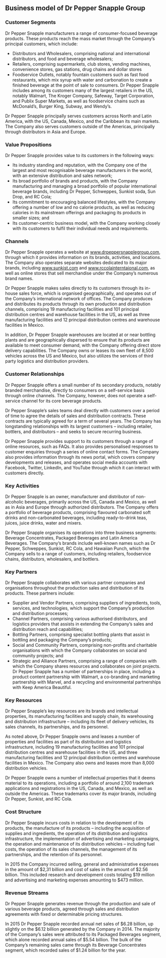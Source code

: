 Business model of Dr Pepper Snapple Group
-----------------------------------------

 ### Customer Segments

 Dr Pepper Snapple manufacturers a range of consumer-focused beverage products. These products reach the mass market through the Company’s principal customers, which include:

  * Distributors and Wholesalers, comprising national and international distributors, and food and beverage wholesalers;
 * Retailers, comprising supermarkets, club stores, vending machines, convenience stores, gas stations, drug chains and dollar stores
 * Foodservice Outlets, notably fountain customers such as fast food restaurants, which mix syrup with water and carbonation to create a finished beverage at the point of sale to consumers.
  Dr Pepper Snapple includes among its customers many of the largest retailers in the US, notably Walmart, The Kroger Company, Safeway, Target Corporation, and Publix Super Markets, as well as foodservice chains such as McDonald’s, Burger King, Subway, and Wendy’s.

 Dr Pepper Snapple principally serves customers across North and Latin America, with the US, Canada, Mexico, and the Caribbean its main markets. The Company also serves customers outside of the Americas, principally through distributors in Asia and Europe.

 ### Value Propositions

 Dr Pepper Snapple provides value to its customers in the following ways:

  * Its industry standing and reputation, with the Company one of the largest and most recognisable beverage manufacturers in the world, with an extensive distribution and sales network;
 * Its broad portfolio of brands and products, with the Company manufacturing and managing a broad portfolio of popular international beverage brands, including Dr Pepper, Schweppes, Sunkist soda, Sun Drop, and RC Cola;
 * Its commitment to encouraging balanced lifestyles, with the Company offering a number of low and no calorie products, as well as reducing calories in its mainstream offerings and packaging its products in smaller sizes; and
 * Its customer-centric business model, with the Company working closely with its customers to fulfil their individual needs and requirements.
  ### Channels

 Dr Pepper Snapple operates a website at www.drpeppersnapplegroup.com, through which it provides information on its brands, activities, and locations. The Company also operates separate websites dedicated to its major brands, including www.sunkist.com and www.rccolainterntaional.com, as well as online stores that sell merchandise under the Company’s numerous brand names.

 Dr Pepper Snapple makes sales directly to its customers through its in-house sales force, which is organised geographically, and operates out of the Company’s international network of offices. The Company produces and distributes its products through its own production and distribution channels, comprising 19 manufacturing facilities and 101 principal distribution centres and warehouse facilities in the US, as well as three manufacturing facilities and 12 principal distribution centres and warehouse facilities in Mexico.

 In addition, Dr Pepper Snapple warehouses are located at or near bottling plants and are geographically dispersed to ensure that its products are available to meet consumer demand, with the Company offering direct store delivery capabilities. The Company owns or leases its own fleet of 8,500 vehicles across the US and Mexico, but also utilizes the services of third party logistics and distribution providers.

 ### Customer Relationships

 Dr Pepper Snapple offers a small number of its secondary products, notably branded merchandise, directly to consumers on a self-service basis through online channels. The Company, however, does not operate a self-service channel for its core beverage products.

 Dr Pepper Snapple’s sales teams deal directly with customers over a period of time to agree the details of sales and distribution contracts. These contracts are typically agreed for a term of several years. The Company has longstanding relationships with its largest customers – including retailer, bottlers, and distributors – and seeks to secure recurring business.

 Dr Pepper Snapple provides support to its customers through a range of online resources, such as FAQs. It also provides personalised responses to customer enquiries through a series of online contact forms. The Company also provides information through its news portal, which covers company developments and releases, and operates social media accounts with Facebook, Twitter, LinkedIn, and YouTube through which it can interact with customers directly.

 ### Key Activities

 Dr Pepper Snapple is an owner, manufacturer and distributor of non-alcoholic beverages, primarily across the US, Canada and Mexico, as well as in Asia and Europe through authorized distributors. The Company offers a portfolio of beverage products, comprising flavoured carbonated soft drinks and non-carbonated beverages, including ready-to-drink teas, juices, juice drinks, water and mixers.

 Dr Pepper Snapple organises its operations into three business segments: Beverage Concentrates, Packaged Beverages and Latin America Beverages. The Company’s brands include well-known names such as Dr Pepper, Schweppes, Sunkist, RC Cola, and Hawaiian Punch, which the Company sells to a range of customers, including retailers, foodservice chains, distributors, wholesalers, and bottlers.

 ### Key Partners

 Dr Pepper Snapple collaborates with various partner companies and organisations throughout the production sales and distribution of its products. These partners include:

  * Supplier and Vendor Partners, comprising suppliers of ingredients, tools, services, and technologies, which support the Company’s production and distribution processes;
 * Channel Partners, comprising various authorised distributors, and logistics providers that assists in extending the Company’s sales and distribution reach and capabilities;
 * Bottling Partners, comprising specialist bottling plants that assist in bottling and packaging the Company’s products;
 * Social and Community Partners, comprising non-profits and charitable organisations with which the Company collaborates on social and community projects; and
 * Strategic and Alliance Partners, comprising a range of companies with which the Company shares resources and collaborates on joint projects.
  Dr Pepper Snapple has a number of partnerships in place, including a product content partnership with Walmart, a co-branding and marketing partnership with Marvel, and a recycling and environmental partnerships with Keep America Beautiful.

 ### Key Resources

 Dr Pepper Snapple’s key resources are its brands and intellectual properties, its manufacturing facilities and supply chain, its warehousing and distribution infrastructure – including its fleet of delivery vehicles, its sales channels, its partnerships, and its personnel.

 As noted above, Dr Pepper Snapple owns and leases a number of properties and facilities as part of its distribution and logistics infrastructure, including 19 manufacturing facilities and 101 principal distribution centres and warehouse facilities in the US, and three manufacturing facilities and 12 principal distribution centres and warehouse facilities in Mexico. The Company also owns and leases more than 8,000 distribution vehicles.

 Dr Pepper Snapple owns a number of intellectual properties that it deems material to its operations, including a portfolio of around 2,100 trademark applications and registrations in the US, Canada, and Mexico, as well as outside the Americas. These trademarks cover its major brands, including Dr Pepper, Sunkist, and RC Cola.

 ### Cost Structure

 Dr Pepper Snapple incurs costs in relation to the development of its products, the manufacture of its products – including the acquisition of supplies and ingredients, the operation of its distribution and logistics infrastructure, the implementation of advertising and marketing campaigns, the operation and maintenance of its distribution vehicles – including fuel costs, the operation of its sales channels, the management of its partnerships, and the retention of its personnel.

 In 2015 the Company incurred selling, general and administrative expenses in the amount of $2,31 billion and cost of sales in the amount of $2.56 billion. This included research and development costs totaling $19 million and advertising and marketing expenses amounting to $473 million.

 ### Revenue Streams

 Dr Pepper Snapple generates revenue through the production and sale of various beverage products, agreed through sales and distribution agreements with fixed or determinable pricing structures.

 In 2015 Dr Pepper Snapple recorded annual net sales of $6.28 billion, up slightly on the $6.12 billion generated by the Company in 2014. The majority of the Company’s sales were attributed to its Packaged Beverages segment, which alone recorded annual sales of $5.54 billion. The bulk of the Company’s remaining sales came through its Beverage Concentrates segment, which recorded sales of $1.24 billion for the year.